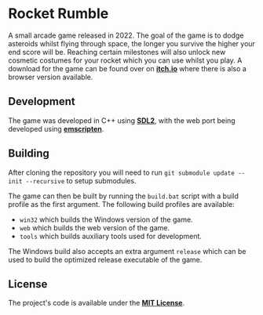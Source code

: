 # Rocket Rumble

A small arcade game released in 2022. The goal of the game is to dodge asteroids whilst flying through
space, the longer you survive the higher your end score will be. Reaching certain milestones will also
unlock new cosmetic costumes for your rocket which you can use whilst you play. A download for the game
can be found over on **[itch.io](https://jrob774.itch.io/rocket-rumble)** where there is also a browser
version available.

## Development

The game was developed in C++ using **[SDL2](https://libsdl.org/)**, with the web port being developed
using **[emscripten](https://github.com/emscripten-core/emscripten)**.

## Building

After cloning the repository you will need to run `git submodule update --init --recursive` to setup submodules.

The game can then be built by running the `build.bat` script with a build profile as the first argument. The
following build profiles are available:

- `win32` which builds the Windows version of the game.
- `web` which builds the web version of the game.
- `tools` which builds auxiliary tools used for development.

The Windows build also accepts an extra argument `release` which can be used to build the optimized release
executable of the game.

## License

The project's code is available under the **[MIT License](https://github.com/JROB774/rocket/blob/master/LICENSE)**.
